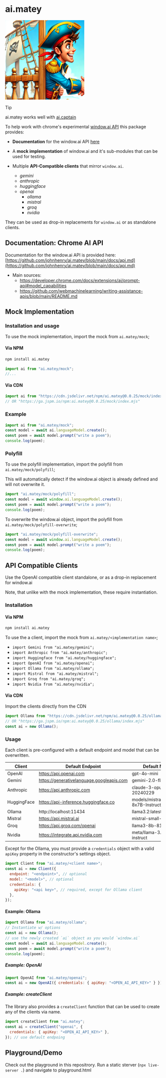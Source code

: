 # ai.matey

<img src="https://raw.githubusercontent.com/johnhenry/ai.matey/main/logo.png" alt="AI.Matey Logo" style="width:256px; height:256px">

> [!TIP]
> ai.matey works well with [ai.captain](https://www.npmjs.com/package/ai.captain)

To help work with chrome's experimental [window.ai API](https://developer.chrome.com/docs/ai/built-in-apis) this package provides:

- **Documentation** for the window.ai API [here](https://github.com/johnhenry/ai.matey/blob/main/docs/api.md)

- A **mock implementation** of window.ai and it's sub-modules that can be used for testing.

- Multiple **API-Compatible clients** that mirror `window.ai`.
  - _gemini_
  - _anthropic_
  - _huggingface_
  - _openai_
    - _ollama_
    - _mistral_
    - _groq_
    - _nvidia_

They can be used as drop-in replacements for `window.ai` or as standalone clients.

## Documentation: Chrome AI API

Documentation for the window.ai API is provided here: [https://github.com/johnhenry/ai.matey/blob/main/docs/api.md](https://github.com/johnhenry/ai.matey/blob/main/docs/api.md)

- Main sources:
  - https://developer.chrome.com/docs/extensions/ai/prompt-api#model_capabilities
  - https://github.com/webmachinelearning/writing-assistance-apis/blob/main/README.md

## Mock Implementation

### Installation and usage

To use the mock implementation, import the mock from `ai.matey/mock`;

#### Via NPM

```bash
npm install ai.matey
```

```javascript
import ai from "ai.matey/mock";
//...
```

#### Via CDN

```javascript
import ai from "https://cdn.jsdelivr.net/npm/ai.matey@0.0.25/mock/index.mjs";
// OR "https://ga.jspm.io/npm:ai.matey@0.0.25/mock/index.mjs"
```

### Example

```javascript
import ai from "ai.matey/mock";
const model = await ai.languageModel.create();
const poem = await model.prompt("write a poem");
console.log(poem);
```

### Polyfill

To use the polyfill implementation, import the polyfill from `ai.matey/mock/polyfill`;

This will automatically detect if the window.ai object is already defined and will not overwrite it.

```javascript
import "ai.matey/mock/polyfill";
const model = await window.ai.languageModel.create();
const poem = await model.prompt("write a poem");
console.log(poem);
```

To overwrite the window.ai object, import the polyfill from `ai.matey/mock/polyfill-overwrite`;

```javascript
import "ai.matey/mock/polyfill-overwrite";
const model = await window.ai.languageModel.create();
const poem = await model.prompt("write a poem");
console.log(poem);
```

## API Compatible Clients

Use the OpenAI compatible client standalone, or as a drop-in replacement for window.ai

Note, that unlike with the mock implementation, these require instantiation.

### Installation

#### Via NPM

```bash
npm install ai.matey
```

To use the a client, import the mock from `ai.matey/<implementation name>`;

- `import Gemini from "ai.matey/gemini";`
- `import Anthropic from "ai.matey/anthropic";`
- `import Huggingface from "ai.matey/huggingface";`
- `import OpenAI from "ai.matey/openai";`
- `import Ollama from "ai.matey/ollama";`
- `import Mistral from "ai.matey/mistral";`
- `import Groq from "ai.matey/groq";`
- `import Nvidia from "ai.matey/nvidia";`

#### Via CDN

Import the clients directly from the CDN

```javascript
import Ollama from "https://cdn.jsdelivr.net/npm/ai.matey@0.0.25/ollama/index.mjs";
// OR "https://ga.jspm.io/npm:ai.matey@0.0.25/ollama/index.mjs"
const ai = new Ollama();
```

### Usage

Each client is pre-configured with a default endpoint and model that can be overwritten.

| Client      | Default Endpoint                          | Default Model                               |
| ----------- | ----------------------------------------- | ------------------------------------------- |
| OpenAI      | https://api.openai.com                    | gpt-4o-mini                                 |
| Gemini      | https://generativelanguage.googleapis.com | gemini-2.0-flash-exp                        |
| Anthropic   | https://api.anthropic.com                 | claude-3-opus-20240229                      |
| HuggingFace | https://api-inference.huggingface.co      | models/mistralai/Mixtral-8x7B-Instruct-v0.1 |
| Ollama      | http://localhost:11434                    | llama3.2:latest                             |
| Mistral     | https://api.mistral.ai                    | mistral-small-latest                        |
| Groq        | https://api.groq.com/openai               | llama3-8b-8192                              |
| Nvidia      | https://integrate.api.nvidia.com          | meta/llama-3.1-8b-instruct                  |

Except for the Ollama, you must provide a `credentials` object with a valid `apiKey` property in the constructor's settings object.

```javascript
import Client from "ai.matey/<client name>";
const ai = new Client({
  endpoint: "<endpoint>", // optional
  model: "<model>", // optional
  credentials: {
    apiKey: "<api key>", // required, except for Ollama client
  },
});
```

#### Example: Ollama

```javascript
import Ollama from "ai.matey/ollama";
// Instantiate w/ options
const ai = new Ollama();
// use the newly created `ai` object as you would `window.ai`
const model = await ai.languageModel.create();
const poem = await model.prompt("write a poem");
console.log(poem);
```

##### Example: OpenAI

```javascript
import OpenAI from "ai.matey/openai";
const ai = new OpenAI({ credentials: { apiKey: "<OPEN_AI_API_KEY>" } }); // use default endpoing
```

##### Example: createClient

The library also provides a `createClient` function that can be used to create
any of the clients via name.

```javascript
import createClient from "ai.matey";
const ai = createClient("openai", {
  credentials: { apiKey: "<OPEN_AI_API_KEY>" },
}); // use default endpoing
```

## Playground/Demo

Check out the playground in this repositrory. Run a static sterver (`npx live-server .`) and navigate to playground.html
